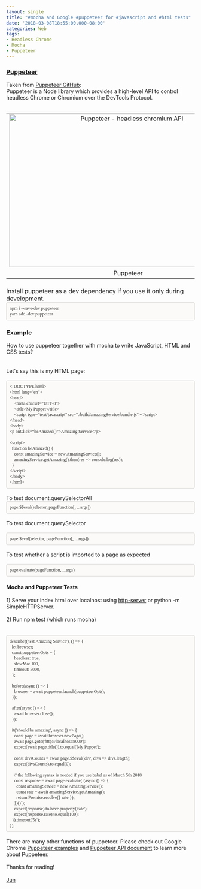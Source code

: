 ```yaml
---
layout: single
title: "#mocha and Google #puppeteer for #javascript and #html tests"
date: '2018-03-08T18:55:00.000-08:00'
categories: Web
tags:
- Headless Chrome
- Mocha
- Puppeteer
---
```


<h3><a href="https://developers.google.com/web/tools/puppeteer/" target="_blank">Puppeteer</a></h3><div>Taken from <a href="https://github.com/GoogleChrome/puppeteer" target="_blank">Puppeteer GitHub</a>:<br />Puppeteer is a Node library which provides a high-level API to control headless Chrome or Chromium over the DevTools Protocol.<br /><br /><table align="center" cellpadding="0" cellspacing="0" class="tr-caption-container" style="margin-left: auto; margin-right: auto; text-align: center;"><tbody><tr><td style="text-align: center;"><a href="https://3.bp.blogspot.com/-2WP_TUyz58I/Wp5Is0OgfII/AAAAAAAAAls/sY1sTwUwtWcvfyk9ZphRvnr_4mAg8UidgCLcBGAs/s1600/puppeteer-google.png" imageanchor="1" style="margin-left: auto; margin-right: auto;"><img alt="Puppeteer - headless chromium API" border="0" data-original-height="589" data-original-width="923" height="408" src="https://3.bp.blogspot.com/-2WP_TUyz58I/Wp5Is0OgfII/AAAAAAAAAls/sY1sTwUwtWcvfyk9ZphRvnr_4mAg8UidgCLcBGAs/s640/puppeteer-google.png" title="Puppeteer - headless chromium API" width="640" /></a></td></tr><tr><td class="tr-caption" style="text-align: center;">Puppeteer&nbsp;</td></tr></tbody></table></div><h3><div style="font-size: medium; font-weight: 400;">Install puppeteer as a dev dependency if you use it only during development.</div><div style="background-color: #fbfaf8; border-radius: 4px; border: 1px solid rgba(0, 0, 0, 0.15); box-sizing: border-box; color: #333333; font-family: Monaco, Menlo, Consolas, &quot;Courier New&quot;, monospace; font-size: 12px; font-weight: 400; padding: 8px;"><div><span style="font-family: &quot;monaco&quot;;">npm i --save-dev puppeteer</span></div><div><span style="font-family: &quot;monaco&quot;;">yarn add -dev puppeteer&nbsp;</span></div></div></h3><h3>Example</h3><div>How to use puppeteer together with mocha to write JavaScript, HTML and CSS tests?</div><div><!--?xml version="1.0" encoding="UTF-8"?-->  <br /><div><br /></div><div>Let's say this is my HTML page:&nbsp;</div></div><div><br /></div><div><div><div style="background-color: #fbfaf8; border-bottom-left-radius: 4px; border-bottom-right-radius: 4px; border-top-left-radius: 4px; border-top-right-radius: 4px; border: 1px solid rgba(0, 0, 0, 0.14902); box-sizing: border-box; padding: 8px;"><div style="font-size: 12px;"><span style="color: #333333; font-family: &quot;monaco&quot;;">&lt;!DOCTYPE html&gt;</span></div><div style="font-size: 12px;"><span style="color: #333333; font-family: &quot;monaco&quot;;">&lt;html lang="en"&gt;</span></div><div style="font-size: 12px;"><span style="color: #333333; font-family: &quot;monaco&quot;;">&lt;head&gt;</span></div><div style="font-size: 12px;"><span style="color: #333333; font-family: &quot;monaco&quot;;">&nbsp;&nbsp;&nbsp;&nbsp;&lt;meta charset="UTF-8"&gt;</span></div><div style="font-size: 12px;"><span style="color: #333333; font-family: &quot;monaco&quot;;">&nbsp;&nbsp;&nbsp;&nbsp;&lt;title&gt;My Puppet&lt;/title&gt;</span></div><div style="font-size: 12px;"><span style="color: #333333; font-family: &quot;monaco&quot;;">&nbsp;&nbsp;&nbsp;&nbsp;&lt;script type="text/javascript" src="./build/amazingService.bundle.js"&gt;&lt;/script&gt;</span></div><div style="font-size: 12px;"><span style="color: #333333; font-family: &quot;monaco&quot;;">&lt;/head&gt;</span></div><div style="font-size: 12px;"><span style="color: #333333; font-family: &quot;monaco&quot;;">&lt;body&gt;</span></div><div><span style="color: #333333; font-family: &quot;monaco&quot;; font-size: 12px;">&lt;p onClick=“beAmazed()”&gt;Amazing Service&lt;/p&gt;</span></div><div style="font-size: 12px;"><br style="color: #333333; font-family: Monaco;" /></div><div style="font-size: 12px;"><span style="color: #333333; font-family: &quot;monaco&quot;;">&lt;script&gt;</span></div><div style="font-size: 12px;"><span style="color: #333333; font-family: &quot;monaco&quot;;">&nbsp;&nbsp;function beAmazed() {</span></div><div style="font-size: 12px;"><span style="color: #333333; font-family: &quot;monaco&quot;;">&nbsp;&nbsp;&nbsp;&nbsp;const amazingService = new AmazingService(</span><span style="color: #333333; font-family: &quot;monaco&quot;;">);</span></div><div style="font-size: 12px;"><span style="color: #333333; font-family: &quot;monaco&quot;;">&nbsp; &nbsp; amazingService.getAmazing().then(res =&gt; console.log(res));</span></div><div style="font-size: 12px;"><span style="color: #333333; font-family: &quot;monaco&quot;;">&nbsp;&nbsp;}</span></div><div style="font-size: 12px;"><span style="color: #333333; font-family: &quot;monaco&quot;;">&lt;/script&gt;</span></div><div style="font-size: 12px;"><span style="color: #333333; font-family: &quot;monaco&quot;;">&lt;/body&gt;</span></div><div style="font-size: 12px;"><span style="color: #333333; font-family: &quot;monaco&quot;;">&lt;/html&gt;</span></div></div></div></div><div><br /></div><div>To test document.querySelectorAll </div><div style="-en-codeblock: true; background-color: #fbfaf8; border-bottom-left-radius: 4px; border-bottom-right-radius: 4px; border-top-left-radius: 4px; border-top-right-radius: 4px; border: 1px solid rgba(0, 0, 0, 0.14902); box-sizing: border-box; color: #333333; font-family: Monaco, Menlo, Consolas, 'Courier New', monospace; font-size: 12px; padding: 8px;"><div><span style="color: #333333; font-family: &quot;monaco&quot;; font-size: 12px;">page.$$eval(selector, pageFunction[, ...args])</span></div></div><div><br /></div><div>To test document.querySelector </div><!--?xml version="1.0" encoding="UTF-8"?-->  <br /><div style="-en-codeblock: true; background-color: #fbfaf8; border-bottom-left-radius: 4px; border-bottom-right-radius: 4px; border-top-left-radius: 4px; border-top-right-radius: 4px; border: 1px solid rgba(0, 0, 0, 0.14902); box-sizing: border-box; color: #333333; font-family: Monaco, Menlo, Consolas, 'Courier New', monospace; font-size: 12px; padding: 8px;"><span style="font-family: &quot;monaco&quot;;">page.$eval(selector, pageFunction[, ...args])</span></div><div><br /></div><div>To test whether a script is imported to a page as expected</div><!--?xml version="1.0" encoding="UTF-8"?-->  <br /><div style="-en-codeblock: true; background-color: #fbfaf8; border-bottom-left-radius: 4px; border-bottom-right-radius: 4px; border-top-left-radius: 4px; border-top-right-radius: 4px; border: 1px solid rgba(0, 0, 0, 0.14902); box-sizing: border-box; color: #333333; font-family: Monaco, Menlo, Consolas, 'Courier New', monospace; font-size: 12px; padding: 8px;"><span style="font-family: &quot;monaco&quot;;">page.evaluate(pageFunction, ...args)</span></div><h4>Mocha and Puppeteer Tests</h4><div>1) Serve your index.html over localhost using <a href="https://www.npmjs.com/package/http-server" target="_blank">http-server</a>&nbsp;or python -m SimpleHTTPServer.</div><div><br /></div><div>2) Run npm test (which runs mocha)</div><div><br /></div><!--?xml version="1.0" encoding="UTF-8"?-->  <br /><div style="background-color: #fbfaf8; border-radius: 4px; border: 1px solid rgba(0, 0, 0, 0.15); box-sizing: border-box; padding: 8px;"><div style="color: #333333; font-family: Monaco, Menlo, Consolas, &quot;Courier New&quot;, monospace; font-size: 12px;"><span style="font-family: &quot;monaco&quot;;">describe(('test Amazing Service'), () =&gt; {</span></div><div style="color: #333333; font-family: Monaco, Menlo, Consolas, &quot;Courier New&quot;, monospace; font-size: 12px;"><span style="font-family: &quot;monaco&quot;;">&nbsp;&nbsp;let browser;</span></div><div style="color: #333333; font-family: Monaco, Menlo, Consolas, &quot;Courier New&quot;, monospace; font-size: 12px;"><span style="font-family: &quot;monaco&quot;;">&nbsp;&nbsp;const puppeteerOpts = {</span></div><div style="color: #333333; font-family: Monaco, Menlo, Consolas, &quot;Courier New&quot;, monospace; font-size: 12px;"><span style="font-family: &quot;monaco&quot;;">&nbsp;&nbsp;&nbsp;&nbsp;headless: true,</span></div><div style="color: #333333; font-family: Monaco, Menlo, Consolas, &quot;Courier New&quot;, monospace; font-size: 12px;"><span style="font-family: &quot;monaco&quot;;">&nbsp;&nbsp;&nbsp;&nbsp;slowMo: 100,</span></div><div style="color: #333333; font-family: Monaco, Menlo, Consolas, &quot;Courier New&quot;, monospace; font-size: 12px;"><span style="font-family: &quot;monaco&quot;;">&nbsp;&nbsp;&nbsp;&nbsp;timeout: 5000,</span></div><div style="color: #333333; font-family: Monaco, Menlo, Consolas, &quot;Courier New&quot;, monospace; font-size: 12px;"><span style="font-family: &quot;monaco&quot;;">&nbsp;&nbsp;};</span></div><div style="color: #333333; font-family: Monaco, Menlo, Consolas, &quot;Courier New&quot;, monospace; font-size: 12px;"><br style="font-family: Monaco;" /></div><div style="color: #333333; font-family: Monaco, Menlo, Consolas, &quot;Courier New&quot;, monospace; font-size: 12px;"><span style="font-family: &quot;monaco&quot;;">&nbsp;&nbsp;before(async () =&gt; {</span></div><div style="color: #333333; font-family: Monaco, Menlo, Consolas, &quot;Courier New&quot;, monospace; font-size: 12px;"><span style="font-family: &quot;monaco&quot;;">&nbsp;&nbsp;&nbsp;&nbsp;browser = await puppeteer.launch(puppeteerOpts);</span></div><div style="color: #333333; font-family: Monaco, Menlo, Consolas, &quot;Courier New&quot;, monospace; font-size: 12px;"><span style="font-family: &quot;monaco&quot;;">&nbsp;&nbsp;});</span></div><div style="color: #333333; font-family: Monaco, Menlo, Consolas, &quot;Courier New&quot;, monospace; font-size: 12px;"><br style="font-family: Monaco;" /></div><div style="color: #333333; font-family: Monaco, Menlo, Consolas, &quot;Courier New&quot;, monospace; font-size: 12px;"><span style="font-family: &quot;monaco&quot;;">&nbsp;&nbsp;after(async () =&gt; {</span></div><div style="color: #333333; font-family: Monaco, Menlo, Consolas, &quot;Courier New&quot;, monospace; font-size: 12px;"><span style="font-family: &quot;monaco&quot;;">&nbsp;&nbsp;&nbsp;&nbsp;await browser.close();</span></div><div style="color: #333333; font-family: Monaco, Menlo, Consolas, &quot;Courier New&quot;, monospace; font-size: 12px;"><span style="font-family: &quot;monaco&quot;;">&nbsp;&nbsp;});</span></div><div style="color: #333333; font-family: Monaco, Menlo, Consolas, &quot;Courier New&quot;, monospace; font-size: 12px;"><br style="font-family: Monaco;" /></div><div style="color: #333333; font-family: Monaco, Menlo, Consolas, &quot;Courier New&quot;, monospace; font-size: 12px;"><span style="font-family: &quot;monaco&quot;;">&nbsp;&nbsp;it('should be amazing', async () =&gt; {</span></div><div style="color: #333333; font-family: Monaco, Menlo, Consolas, &quot;Courier New&quot;, monospace; font-size: 12px;"><span style="font-family: &quot;monaco&quot;;">&nbsp;&nbsp;&nbsp;&nbsp;const page = await browser.newPage();</span></div><div style="color: #333333; font-family: Monaco, Menlo, Consolas, &quot;Courier New&quot;, monospace; font-size: 12px;"><span style="font-family: &quot;monaco&quot;;">&nbsp;&nbsp;&nbsp;&nbsp;await page.goto('http://localhost:8000');</span></div><div style="color: #333333; font-family: Monaco, Menlo, Consolas, &quot;Courier New&quot;, monospace; font-size: 12px;"><span style="font-family: &quot;monaco&quot;;">&nbsp;&nbsp;&nbsp;&nbsp;expect(await page.title()).to.equal('</span><span style="font-family: &quot;monaco&quot;;">My Puppet</span><span style="font-family: &quot;monaco&quot;;">');</span></div><div><span style="color: #333333; font-family: &quot;monaco&quot;; font-size: 12px;">&nbsp; &nbsp;&nbsp;</span></div><div><span style="color: #333333; font-family: &quot;monaco&quot;;"><span style="font-size: 12px;">&nbsp; &nbsp; const divsCounts = await page.$$eval('div', divs =&gt; divs.length);</span></span></div><div><span style="color: #333333; font-family: &quot;monaco&quot;;"><span style="font-size: 12px;">&nbsp; &nbsp; expect(</span></span><span style="color: #333333; font-family: &quot;monaco&quot;; font-size: 12px;">divsCounts).to.equal(0);</span></div><div><span style="color: #333333; font-family: &quot;monaco&quot;;"><span style="font-size: 12px;"><br /></span></span> <span style="color: #333333; font-family: &quot;monaco&quot;;"><span style="font-size: 12px;">&nbsp; &nbsp; // the following syntax is needed if you use babel as of March 5th 2018</span></span></div><div style="color: #333333; font-family: Monaco, Menlo, Consolas, &quot;Courier New&quot;, monospace; font-size: 12px;"><span style="font-family: &quot;monaco&quot;;">&nbsp;&nbsp;&nbsp;&nbsp;const response = await page.evaluate(`(async () =&gt; {</span></div><div style="color: #333333; font-family: Monaco, Menlo, Consolas, &quot;Courier New&quot;, monospace; font-size: 12px;"><span style="font-family: &quot;monaco&quot;;">&nbsp;&nbsp;&nbsp;&nbsp;&nbsp;&nbsp;const amazingService = new AmazingService();</span></div><div style="color: #333333; font-family: Monaco, Menlo, Consolas, &quot;Courier New&quot;, monospace; font-size: 12px;"><span style="font-family: &quot;monaco&quot;;">&nbsp;&nbsp;&nbsp;&nbsp;&nbsp;&nbsp;const rate = await amazingService.getAmazing();</span></div><div style="color: #333333; font-family: Monaco, Menlo, Consolas, &quot;Courier New&quot;, monospace; font-size: 12px;"><span style="font-family: &quot;monaco&quot;;">&nbsp;&nbsp;&nbsp;&nbsp;&nbsp;&nbsp;return Promise.resolve({ rate });</span></div><div style="color: #333333; font-family: Monaco, Menlo, Consolas, &quot;Courier New&quot;, monospace; font-size: 12px;"><span style="font-family: &quot;monaco&quot;;">&nbsp;&nbsp;&nbsp;&nbsp;})()`);</span></div><div style="color: #333333; font-family: Monaco, Menlo, Consolas, &quot;Courier New&quot;, monospace; font-size: 12px;"><span style="font-family: &quot;monaco&quot;;">&nbsp;&nbsp;&nbsp;&nbsp;expect(response).to.have.property('rate');</span></div><div style="color: #333333; font-family: Monaco, Menlo, Consolas, &quot;Courier New&quot;, monospace; font-size: 12px;"><span style="font-family: &quot;monaco&quot;;">&nbsp;&nbsp;&nbsp;&nbsp;expect(response.rate).to.equal(100);</span></div><div style="color: #333333; font-family: Monaco, Menlo, Consolas, &quot;Courier New&quot;, monospace; font-size: 12px;"><span style="font-family: &quot;monaco&quot;;">&nbsp;&nbsp;}).timeout('5s');</span></div><div style="color: #333333; font-family: Monaco, Menlo, Consolas, &quot;Courier New&quot;, monospace; font-size: 12px;"><span style="font-family: &quot;monaco&quot;;">});</span></div></div><br />There are many other functions of puppeteer. Please check out Google Chrome&nbsp;<a href="https://github.com/GoogleChrome/puppeteer/tree/master/examples" target="_blank">Puppeteer examples</a>&nbsp;and <a href="https://github.com/GoogleChrome/puppeteer/blob/master/docs/api.md#pageevalselector-pagefunction-args" target="_blank">Puppeteer API document</a> to learn more about Puppeteer.<br /><br />Thanks for reading!<br /><br /><a href="http://www.language-diary.com/p/jun711-language-diary.html" target="_blank">Jun</a><br /><div><br /></div><br />